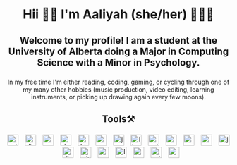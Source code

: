 <h1 align="center">Hii 👋🏽 I'm Aaliyah (she/her) 👩🏽‍💻</h1>

###

<h2 align="center">Welcome to my profile! I am a student at the University of Alberta doing a Major in Computing Science with a Minor in Psychology.</h2>

###

<p align="center">In my free time I'm either reading, coding, gaming, or cycling through one of my many other hobbies (music production, video editing, learning instruments, or picking up drawing again every few moons).</p>

###

<h2 align="center">Tools⚒️</h2>

###

<div align="center">
  <img src="https://cdn.jsdelivr.net/gh/devicons/devicon/icons/python/python-original.svg" height="25" alt="python logo"  />
  <img width="7" />
  <img src="https://skillicons.dev/icons?i=django" height="25" alt="django logo"  />
  <img width="7" />
  <img src="https://cdn.jsdelivr.net/gh/devicons/devicon/icons/postgresql/postgresql-original.svg" height="25" alt="postgresql logo"  />
  <img width="7" />
  <img src="https://cdn.jsdelivr.net/gh/devicons/devicon/icons/docker/docker-original.svg" height="25" alt="docker logo"  />
  <img width="7" />
  <img src="https://cdn.jsdelivr.net/gh/devicons/devicon/icons/html5/html5-original.svg" height="25" alt="html5 logo"  />
  <img width="7" />
  <img src="https://cdn.jsdelivr.net/gh/devicons/devicon/icons/css3/css3-original.svg" height="25" alt="css3 logo"  />
  <img width="7" />
  <img src="https://cdn.jsdelivr.net/gh/devicons/devicon/icons/javascript/javascript-original.svg" height="25" alt="javascript logo"  />
  <img width="7" />
  <img src="https://cdn.jsdelivr.net/gh/devicons/devicon/icons/linux/linux-original.svg" height="25" alt="linux logo"  />
  <img width="7" />
  <img src="https://cdn.jsdelivr.net/gh/devicons/devicon/icons/sqlite/sqlite-original.svg" height="25" alt="sqlite logo"  />
  <img width="7" />
  <img src="https://skillicons.dev/icons?i=mongodb" height="25" alt="mongodb logo"  />
  <img width="7" />
  <img src="https://skillicons.dev/icons?i=androidstudio" height="25" alt="androidstudio logo"  />
  <img width="7" />
  <img src="https://cdn.jsdelivr.net/gh/devicons/devicon/icons/gradle/gradle-original.svg" height="25" alt="gradle logo"  />
  <img width="7" />
  <img src="https://cdn.jsdelivr.net/gh/devicons/devicon/icons/java/java-original.svg" height="25" alt="java logo"  />
  <img width="7" />
  <img src="https://skillicons.dev/icons?i=firebase" height="25" alt="firebase logo"  />
  <img width="7" />
  <img src="https://cdn.jsdelivr.net/gh/devicons/devicon/icons/git/git-original.svg" height="25" alt="git logo"  />
  <img width="7" />
  <img src="https://skillicons.dev/icons?i=c" height="25" alt="c logo"  />
  <img width="7" />
  <img src="https://cdn.jsdelivr.net/gh/devicons/devicon/icons/lua/lua-original.svg" height="25" alt="lua logo"  />
  <img width="7" />
  <img src="https://cdn.jsdelivr.net/gh/devicons/devicon/icons/godot/godot-original.svg" height="25" alt="godot logo"  />
  <img width="7" />
  <img src="https://cdn.jsdelivr.net/gh/devicons/devicon/icons/unity/unity-original.svg" height="25" alt="unity logo"  />
  <img width="7" />
  <img src="https://cdn.jsdelivr.net/gh/devicons/devicon/icons/csharp/csharp-original.svg" height="25" alt="csharp logo"  />
</div>
